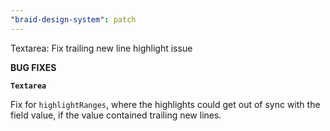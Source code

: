 ```yaml
---
"braid-design-system": patch
---
```


Textarea: Fix trailing new line highlight issue

**BUG FIXES**

**`Textarea`**

Fix for `highlightRanges`, where the highlights could get out of sync with the field value, if the value contained trailing new lines.
